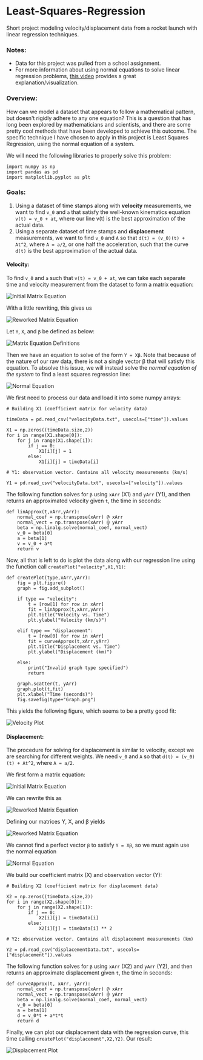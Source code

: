 # Least-Squares-Regression
Short project modeling velocity/displacement data from a rocket launch with linear regression techniques.

### Notes:
- Data for this project was pulled from a school assignment.
- For more information about using normal equations to solve linear regression problems, [this video](https://www.youtube.com/results?search_query=linear+regression+with+normal+equation) provides a great explanation/visualization.

### Overview:
How can we model a dataset that appears to follow a mathematical pattern, but doesn't rigidly adhere to any one equation? This is a question that has long been explored by mathematicians and scientists, and there are some pretty cool methods that have been developed to achieve this outcome. The specific technique I have chosen to apply in this project is Least Squares Regression, using the normal equation of a system.

We will need the following libraries to properly solve this problem:

```
import numpy as np
import pandas as pd
import matplotlib.pyplot as plt
```

### Goals: 
1. Using a dataset of time stamps along with **velocity** measurements, we want to find `v_0` and `a` that satisfy the well-known kinematics equation `v(t) = v_0 + at`, where our line v(t) is the best approximation of the actual data.
2. Using a separate dataset of time stamps and **displacement** measurements, we want to find `v_0` and `A` so that `d(t) = (v_0)(t) + At^2`, where `A = a/2`, or one half the acceleration, such that the curve `d(t)` is the best approximation of the actual data.

#### Velocity:

To find `v_0` and `a` such that `v(t) = v_0 + at`, we can take each separate time and velocity measurement from the dataset to form a matrix equation: 

![Initial Matrix Equation](https://github.com/spencermyoung513/Least-Squares-Regression/blob/main/Matrix%20Images/Matrices1.PNG)

With a little rewriting, this gives us

![Reworked Matrix Equation](https://github.com/spencermyoung513/Least-Squares-Regression/blob/main/Matrix%20Images/Matrices2.PNG)

Let `Y`, `X`, and `β` be defined as below:

![Matrix Equation Definitions](https://github.com/spencermyoung513/Least-Squares-Regression/blob/main/Matrix%20Images/Matrices3.PNG)

Then we have an equation to solve of the form `Y = Xβ`. Note that because of the nature of our raw data, there is not a single vector β that will satisfy this equation. To absolve this issue, we will instead solve the *normal equation of the system* to find a least squares regression line:

![Normal Equation](https://github.com/spencermyoung513/Least-Squares-Regression/blob/main/Matrix%20Images/NormalEq1.PNG)

We first need to process our data and load it into some numpy arrays:

```
# Building X1 (coefficient matrix for velocity data)

timeData = pd.read_csv("velocityData.txt", usecols=["time"]).values

X1 = np.zeros((timeData.size,2))
for i in range(X1.shape[0]):
	for j in range(X1.shape[1]):
		if j == 0:
			X1[i][j] = 1
		else:	
			X1[i][j] = timeData[i]

# Y1: observation vector. Contains all velocity measurements (km/s)

Y1 = pd.read_csv("velocityData.txt", usecols=["velocity"]).values
```

The following function solves for `β` using `xArr` (X1) and `yArr` (Y1), and then returns an approximated velocity given `t`, the time in seconds:

```
def linApprox(t,xArr,yArr): 
	normal_coef = np.transpose(xArr) @ xArr
	normal_vect = np.transpose(xArr) @ yArr
	beta = np.linalg.solve(normal_coef, normal_vect) 
	v_0 = beta[0]
	a = beta[1]
	v = v_0 + a*t
	return v
```

Now, all that is left to do is plot the data along with our regression line using the function call `createPlot("velocity",X1,Y1)`:

```
def createPlot(type,xArr,yArr):
	fig = plt.figure()
	graph = fig.add_subplot()
	
	if type == "velocity":	
		t = [row[1] for row in xArr]
		fit = linApprox(t,xArr,yArr)
		plt.title("Velocity vs. Time")
		plt.ylabel("Velocity (km/s)")

	elif type == "displacement":
		t = [row[0] for row in xArr]
		fit = curveApprox(t,xArr,yArr)
		plt.title("Displacement vs. Time")
		plt.ylabel("Displacement (km)")

	else:
		print("Invalid graph type specified")
		return
	
	graph.scatter(t, yArr)
	graph.plot(t,fit)
	plt.xlabel("Time (seconds)")
	fig.savefig(type+"Graph.png")
 ```
This yields the following figure, which seems to be a pretty good fit:

![Velocity Plot](https://github.com/spencermyoung513/Least-Squares-Regression/blob/main/velocityGraph.png)

#### Displacement:

The procedure for solving for displacement is similar to velocity, except we are searching for different weights. We need `v_0` and `A` so that `d(t) = (v_0)(t) + At^2`, where `A = a/2`.

We first form a matrix equation:

![Initial Matrix Equation](https://github.com/spencermyoung513/Least-Squares-Regression/blob/main/Matrix%20Images/Matrices4.PNG)

We can rewrite this as

![Reworked Matrix Equation](https://github.com/spencermyoung513/Least-Squares-Regression/blob/main/Matrix%20Images/Matrices5.PNG)

Defining our matrices Y, X, and β yields

![Reworked Matrix Equation](https://github.com/spencermyoung513/Least-Squares-Regression/blob/main/Matrix%20Images/Matrices6.PNG)

We cannot find a perfect vector `β` to satisfy `Y = Xβ`, so we must again use the normal equation 

![Normal Equation](https://github.com/spencermyoung513/Least-Squares-Regression/blob/main/Matrix%20Images/NormalEq1.PNG)

We build our coefficient matrix (X) and observation vector (Y):

```
# Building X2 (coefficient matrix for displacement data)

X2 = np.zeros((timeData.size,2))
for i in range(X2.shape[0]):
	for j in range(X2.shape[1]):
		if j == 0:
			X2[i][j] = timeData[i]
		else:
			X2[i][j] = timeData[i] ** 2

# Y2: observation vector. Contains all displacement measurements (km)

Y2 = pd.read_csv("displacementData.txt", usecols=["displacement"]).values
```
The following function solves for `β` using `xArr` (X2) and `yArr` (Y2), and then returns an approximate displacement given `t`, the time in seconds:

```
def curveApprox(t, xArr, yArr):
	normal_coef = np.transpose(xArr) @ xArr  
	normal_vect = np.transpose(xArr) @ yArr
	beta = np.linalg.solve(normal_coef, normal_vect)
	v_0 = beta[0]
	a = beta[1]	
	d = v_0*t + a*t*t
	return d
```

Finally, we can plot our displacement data with the regression curve, this time calling `createPlot("displacement",X2,Y2)`. Our result:

![Displacement Plot](https://github.com/spencermyoung513/Least-Squares-Regression/blob/main/displacementGraph.png)
